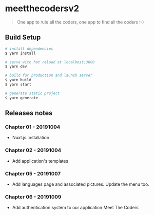 # meetthecodersv2

> One app to rule all the coders, one app to find all the coders :-)

## Build Setup

``` bash
# install dependencies
$ yarn install

# serve with hot reload at localhost:3000
$ yarn dev

# build for production and launch server
$ yarn build
$ yarn start

# generate static project
$ yarn generate
```

## Releases notes

### Chapter 01 - 20191004

- Nuxt.js installation

### Chapter 02 - 20191004

- Add application's templates

### Chapter 05 - 20191007

- Add languages page and associated pictures. Update the menu too.

### Chapter 06 - 20191009

- Add authentication system to our application Meet The Coders
